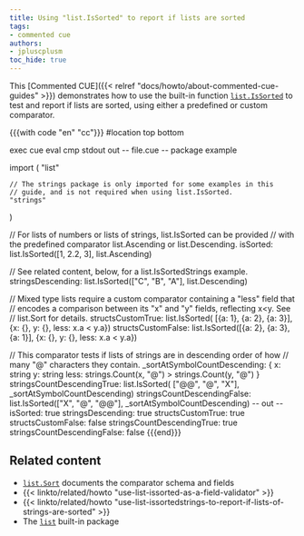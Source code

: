```yaml
---
title: Using "list.IsSorted" to report if lists are sorted
tags:
- commented cue
authors:
- jpluscplusm
toc_hide: true
---
```


This [Commented CUE]({{< relref "docs/howto/about-commented-cue-guides" >}})
demonstrates how to use the built-in function
[`list.IsSorted`](https://pkg.go.dev/cuelang.org/go/pkg/list#IsSorted)
to test and report if lists are sorted, using either a predefined or custom
comparator.

{{{with code "en" "cc"}}}
#location top bottom

exec cue eval
cmp stdout out
-- file.cue --
package example

import (
	"list"

	// The strings package is only imported for some examples in this
	// guide, and is not required when using list.IsSorted.
	"strings"
)

// For lists of numbers or lists of strings, list.IsSorted can be provided
// with the predefined comparator list.Ascending or list.Descending.
isSorted: list.IsSorted([1, 2.2, 3], list.Ascending)

// See related content, below, for a list.IsSortedStrings example.
stringsDescending: list.IsSorted(["C", "B", "A"], list.Descending)

// Mixed type lists require a custom comparator containing a "less" field that
// encodes a comparison between its "x" and "y" fields, reflecting x<y. See
// list.Sort for details.
structsCustomTrue: list.IsSorted( [{a: 1}, {a: 2}, {a: 3}], {x: {}, y: {}, less: x.a < y.a})
structsCustomFalse: list.IsSorted([{a: 2}, {a: 3}, {a: 1}], {x: {}, y: {}, less: x.a < y.a})

// This comparator tests if lists of strings are in descending order of how
// many "@" characters they contain.
_sortAtSymbolCountDescending: {
	x:    string
	y:    string
	less: strings.Count(x, "@") > strings.Count(y, "@")
}
stringsCountDescendingTrue: list.IsSorted( ["@@", "@", "X"], _sortAtSymbolCountDescending)
stringsCountDescendingFalse: list.IsSorted(["X", "@", "@@"], _sortAtSymbolCountDescending)
-- out --
isSorted:                    true
stringsDescending:           true
structsCustomTrue:           true
structsCustomFalse:          false
stringsCountDescendingTrue:  true
stringsCountDescendingFalse: false
{{{end}}}

## Related content

- [`list.Sort`](https://pkg.go.dev/cuelang.org/go/pkg/list#Sort) documents the
  comparator schema and fields
- {{< linkto/related/howto "use-list-issorted-as-a-field-validator" >}}
- {{< linkto/related/howto "use-list-issortedstrings-to-report-if-lists-of-strings-are-sorted" >}}
- The [`list`](https://pkg.go.dev/cuelang.org/go/pkg/list) built-in package
